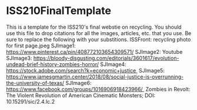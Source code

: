 # ISS210FinalTemplate
This is a template for the ISS210's final webstie on recycling.
You should use this file to drop citations for all the images, articles, etc. that you use. 
Be sure to replace the following with your substitions.
ISSFront: recycling photo for first page.jpeg
SJImage1: https://www.pinterest.ca/pin/408772103654309571/
SJImage2: Youtube
SJImage3: https://bloody-disgusting.com/editorials/3601617/evolution-undead-brief-history-zombies-horror/
SJImage4: https://stock.adobe.com/search?k=economic+justice 
SJImage5: https://www.jamesgmartin.center/2018/08/social-justice-is-overrunning-the-university-of-texas/
SJImage6: https://www.facebook.com/groups/1016906918423966/ 
Zombies in Revolt: The Violent Revolution of American Cinematic Monsters; DOI: 10.15291/sic/2.4.lc.2 
